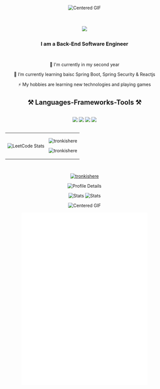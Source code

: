 <p align="center">
  <img src="https://steamuserimages-a.akamaihd.net/ugc/1709660933254312726/649C006B7A8D8EE5420B99F1F7311DB19AB263AB/?imw=637&imh=358&ima=fit&impolicy=Letterbox&imcolor=%23000000&letterbox=true" alt="Centered GIF" style="max-width: 100%; height: auto;">
</p>
<h1 align="center">
    <img src="https://readme-typing-svg.herokuapp.com/?font=Righteous&size=35&center=true&vCenter=true&width=500&height=70&duration=4000&lines=Hi+There!+👋;+I'm+Trong;" />
</h1>

<h3 align="center">I am a Back-End Software Engineer</h3>

<br/>

<div align="center">
 
 🔭 I'm currently in my second year
 
 🌱 I’m currently learning baisc Spring Boot, Spring Security & Reactjs

⚡ My hobbies are learning new technologies and playing games

 </div>

<h2 align="center">⚒️ Languages-Frameworks-Tools ⚒️</h2>
<br/>
<div align="center">
    <!-- Frontend -->
    <img src="https://skillicons.dev/icons?i=react,nextjs,bootstrap,tailwind,js,typescript,dart,flutter" />
    <!-- Backend -->
    <img src="https://skillicons.dev/icons?i=java,spring,hibernate,nodejs" />
    <!-- Tools -->
    <img src="https://skillicons.dev/icons?i=vscode,github,gitlab,git,vite,npm,docker" />
    <!-- Database -->
    <img src="https://skillicons.dev/icons?i=mysql" />
</div>

<br/>

<table style="width: 100%">
  <tr>
    <td>
      <img src="https://leetcard.jacoblin.cool/nguyenhuutrong11133?theme=dark&font=Roboto%20Flex&ext=activity" alt="LeetCode Stats" />
    </td>
    <td>
      <p align="center"><img src="https://github-readme-stats.vercel.app/api/top-langs?username=tronkishere&show_icons=true&theme=dark&locale=en&layout=compact" alt="tronkishere" /></p>
      <p align="center"><img src="https://github-readme-streak-stats.herokuapp.com/?user=tronkishere&theme=dark" alt="tronkishere" /></p>
    </td>
  </tr>
</table>


</br>
<p align="center"> <a href="https://github.com/ryo-ma/github-profile-trophy"><img src="https://github-profile-trophy.vercel.app/?username=tronkishere&theme=dracula" alt="tronkishere" /></a> </p>

<p align="center">
  <img src="http://github-profile-summary-cards.vercel.app/api/cards/profile-details?username=TronkIsHere&theme=2077" alt="Profile Details" style="max-width: 45%;">
</p>

<p align="center">
    <img src="http://github-profile-summary-cards.vercel.app/api/cards/productive-time?username=TronkIsHere&theme=2077" alt="Stats" style="max-width: 45%;">
  <img src="http://github-profile-summary-cards.vercel.app/api/cards/stats?username=TronkIsHere&theme=2077" alt="Stats" style="max-width: 45%;">
</p>

<p align="center">
<img src="https://safebooru.org//images/4426/25fe65cbd2f79138d845887dcf2fdbe472fdc439.gif" alt="Centered GIF" style="max-width: 100%; height: auto;">
</p>

</div>

<div align="center">
  <img src="https://raw.githubusercontent.com/TronkIsHere/TronkIsHere/master/github-metrics.svg" alt="Metrics" width="400""/>
</div>
